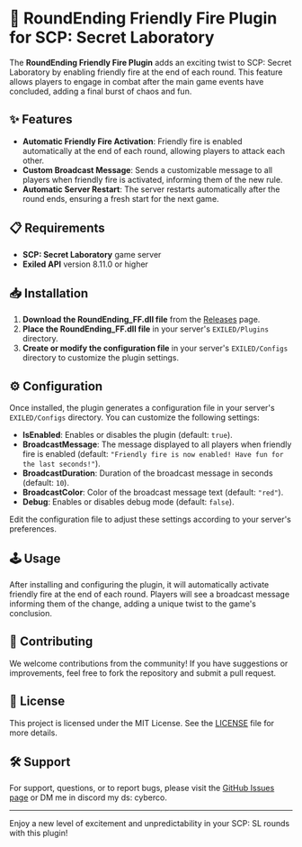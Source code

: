 # 🔫 RoundEnding Friendly Fire Plugin for SCP: Secret Laboratory

The **RoundEnding Friendly Fire Plugin** adds an exciting twist to SCP: Secret Laboratory by enabling friendly fire at the end of each round. This feature allows players to engage in combat after the main game events have concluded, adding a final burst of chaos and fun.

## ✨ Features

- **Automatic Friendly Fire Activation**: Friendly fire is enabled automatically at the end of each round, allowing players to attack each other.
- **Custom Broadcast Message**: Sends a customizable message to all players when friendly fire is activated, informing them of the new rule.
- **Automatic Server Restart**: The server restarts automatically after the round ends, ensuring a fresh start for the next game.

## 📋 Requirements

- **SCP: Secret Laboratory** game server
- **Exiled API** version 8.11.0 or higher

## 📥 Installation

1. **Download the RoundEnding_FF.dll file** from the [Releases](https://github.com/D3ltA-O5/RoundEnding_FF/releases) page.
2. **Place the RoundEnding_FF.dll file** in your server's `EXILED/Plugins` directory.
3. **Create or modify the configuration file** in your server's `EXILED/Configs` directory to customize the plugin settings.

## ⚙️ Configuration

Once installed, the plugin generates a configuration file in your server's `EXILED/Configs` directory. You can customize the following settings:

- **IsEnabled**: Enables or disables the plugin (default: `true`).
- **BroadcastMessage**: The message displayed to all players when friendly fire is enabled (default: `"Friendly fire is now enabled! Have fun for the last seconds!"`).
- **BroadcastDuration**: Duration of the broadcast message in seconds (default: `10`).
- **BroadcastColor**: Color of the broadcast message text (default: `"red"`).
- **Debug**: Enables or disables debug mode (default: `false`).

Edit the configuration file to adjust these settings according to your server's preferences.

## 🕹️ Usage

After installing and configuring the plugin, it will automatically activate friendly fire at the end of each round. Players will see a broadcast message informing them of the change, adding a unique twist to the game's conclusion.

## 🤝 Contributing

We welcome contributions from the community! If you have suggestions or improvements, feel free to fork the repository and submit a pull request.

## 📜 License

This project is licensed under the MIT License. See the [LICENSE](https://github.com/D3ltA-O5/RoundEnding_FF/LICENSE) file for more details.

## 🛠️ Support

For support, questions, or to report bugs, please visit the [GitHub Issues page](https://github.com/D3ltA-O5/RoundEnding_FF/issues) or DM me in discord my ds: cyberco.

---

Enjoy a new level of excitement and unpredictability in your SCP: SL rounds with this plugin!
